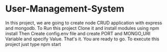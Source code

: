 # User-Management-System
In this project, we are going to create node CRUD application with express and mongodb.
To Run this project Clone it and install modules using 
npm install
Then Create config.env file and create PORT and MONGO_URI Variable and specify Value. That's it. You are ready to go. To execute this project just type 
npm start
